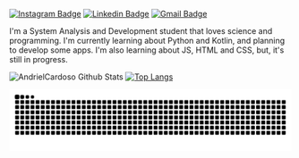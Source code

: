
[![Instagram Badge](https://img.shields.io/badge/-@cardosoandriel-6633cc?style=flat-square&labelColor=6633cc&logo=instagram&logoColor=white&link=https://www.instagram.com/cardosoandriel/)](https://www.instagram.com/cardosoandriel/) 
[![Linkedin Badge](https://img.shields.io/badge/-Andriel%20Cardoso-6633cc?style=flat-square&logo=Linkedin&logoColor=white&link=https://www.linkedin.com/in/andriel-cardoso-79a29314b/)](https://www.linkedin.com/in/andriel-cardoso-79a29314b/) 
[![Gmail Badge](https://img.shields.io/badge/-andrielvcardoso2@gmail.com-6633cc?style=flat-square&logo=Gmail&logoColor=white&link=mailto:andrielvcardoso2@gmail.com)](mailto:andrielvcardoso2@gmail.com)

I'm a System Analysis and Development student that loves science and programming.
I'm currently learning about Python and Kotlin, and planning to develop some apps. I'm also learning about JS, HTML and CSS, but, it's still in progress.


![AndrielCardoso Github Stats](https://github-readme-stats.vercel.app/api?username=AndrielCardoso&show_icons=true&count_private=true&theme=react)
[![Top Langs](https://github-readme-stats.vercel.app/api/top-langs/?username=AndrielCardoso&layout=compact&langs_count=10&theme=dark)](https://github.com/AndrielCardoso)

![Snake animation](https://github.com/AndrielCardoso/AndrielCardoso/blob/output/github-contribution-grid-snake.svg)
